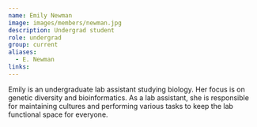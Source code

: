 ```yaml
---
name: Emily Newman
image: images/members/newman.jpg
description: Undergrad student
role: undergrad
group: current
aliases:
  - E. Newman
links:
---
```


Emily is an undergraduate lab assistant studying biology. Her focus is on genetic diversity and bioinformatics. As a lab assistant, she is responsible for maintaining cultures and performing various tasks to keep the lab functional space for everyone.
